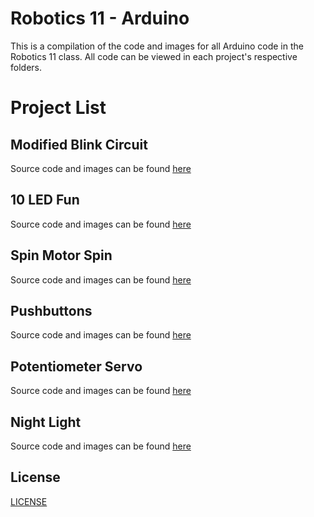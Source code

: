 # Robotics 11 - Arduino

This is a compilation of the code and images for all Arduino code in the Robotics 11 class. All code can be viewed in each project's respective folders.

# Project List

## Modified Blink Circuit

Source code and images can be found [here](https://github.com/GuhBean/Robotics11Arduino/tree/main/modifiedBlinkCircuit)

## 10 LED Fun

Source code and images can be found [here](https://github.com/GuhBean/Robotics11Arduino/tree/main/10LEDfun)

## Spin Motor Spin

Source code and images can be found [here](https://github.com/GuhBean/Robotics11Arduino/tree/main/SpinMotorSpin)

## Pushbuttons

Source code and images can be found [here](https://github.com/GuhBean/Robotics11Arduino/tree/main/Pushbuttons)

## Potentiometer Servo

Source code and images can be found [here](https://github.com/GuhBean/Robotics11Arduino/tree/main/potentiometerServo)

## Night Light

Source code and images can be found [here](https://github.com/GuhBean/Robotics11Arduino/tree/main/nightLight)

## License

[LICENSE](https://github.com/GuhBean/Robotics11Arduino/blob/main/LICENSE)
